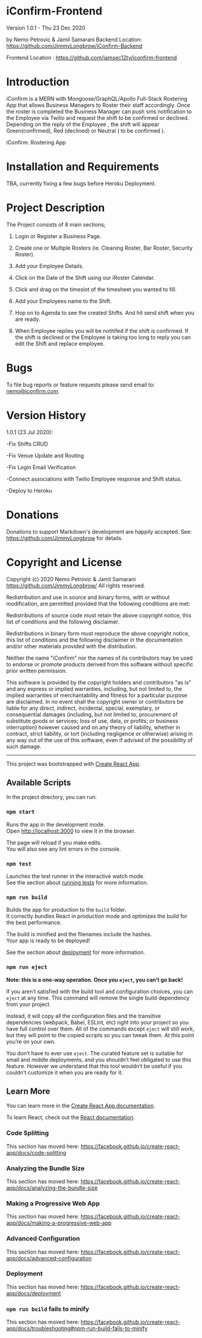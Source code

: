 # iConfirm-Frontend
Version 1.0.1 - Thu 23 Dec 2020

by Nemo Petrovic & Jamil Samarani
Backend Location: https://github.com/JimmyLongbrow/iConfirm-Backend

Frontend Location : https://github.com/jamsec12ty/iconfirm-frontend

# Introduction
iConfirm is a MERN with Mongoose/GraphQL/Apollo Full-Stack Rostering App that allows Business Managers to Roster their staff accordingly. Once the roster is completed the Business Manager can push sms notification to the Employee via Twilio and request the shift to be confirmed or declined. Depending on the reply of the Employee , the shift will appear Green(confirmed), Red (declined) or Neutral ( to be confirmed ).

iConfirm: Rostering App

# Installation and Requirements
TBA, currently fixing a few bugs before Heroku Deployment.


# Project Description
The Project consists of 8 main sections;

1. Login or Register a Business Page.

2. Create one or Multiple Rosters (ie. Cleaning Roster, Bar Roster, Security Roster).

3. Add your Employee Details.

4. Click on the Date of the Shift using our iRoster Calendar.

5. Click and drag on the timeslot of the timesheet you wanted to fill.

6. Add your Employees name to the Shift.

7. Hop on to Agenda to see the created Shifts. And hit send shift when you are ready.

8. When Employee replies you will be notitifed if the shift is confirmed. If the shift is declined or the Employee is taking too long to reply you can edit the Shift and replace employee.

# Bugs
To file bug reports or feature requests please send email to: nemo@iconfirm.com.

# Version History
1.0.1 (23 Jul 2020):

-Fix Shifts CRUD

-Fix Venue Update and Routing

-Fix Login Email Verification

-Connect associations with Twilio Employee response and Shift status.

-Deploy to Heroku

# Donations
Donations to support Markdown's development are happily accepted. See: https://github.com/JimmyLongbrow for details.

# Copyright and License
Copyright (c) 2020 Nemo Petrovic & Jamil Samarani
https://github.com/JimmyLongbrow/
All rights reserved.

Redistribution and use in source and binary forms, with or without modification, are permitted provided that the following conditions are met:

Redistributions of source code must retain the above copyright notice, this list of conditions and the following disclaimer.

Redistributions in binary form must reproduce the above copyright notice, this list of conditions and the following disclaimer in the documentation and/or other materials provided with the distribution.

Neither the name "iConfirm" nor the names of its contributors may be used to endorse or promote products derived from this software without specific prior written permission.

This software is provided by the copyright holders and contributors "as is" and any express or implied warranties, including, but not limited to, the implied warranties of merchantability and fitness for a particular purpose are disclaimed. In no event shall the copyright owner or contributors be liable for any direct, indirect, incidental, special, exemplary, or consequential damages (including, but not limited to, procurement of substitute goods or services; loss of use, data, or profits; or business interruption) however caused and on any theory of liability, whether in contract, strict liability, or tort (including negligence or otherwise) arising in any way out of the use of this software, even if advised of the possibility of such damage.


-------------------------------------------------------------------------------------------------------------------------------------------------------------------


This project was bootstrapped with [Create React App](https://github.com/facebook/create-react-app).

## Available Scripts

In the project directory, you can run:

### `npm start`

Runs the app in the development mode.<br />
Open [http://localhost:3000](http://localhost:3000) to view it in the browser.

The page will reload if you make edits.<br />
You will also see any lint errors in the console.

### `npm test`

Launches the test runner in the interactive watch mode.<br />
See the section about [running tests](https://facebook.github.io/create-react-app/docs/running-tests) for more information.

### `npm run build`

Builds the app for production to the `build` folder.<br />
It correctly bundles React in production mode and optimizes the build for the best performance.

The build is minified and the filenames include the hashes.<br />
Your app is ready to be deployed!

See the section about [deployment](https://facebook.github.io/create-react-app/docs/deployment) for more information.

### `npm run eject`

**Note: this is a one-way operation. Once you `eject`, you can’t go back!**

If you aren’t satisfied with the build tool and configuration choices, you can `eject` at any time. This command will remove the single build dependency from your project.

Instead, it will copy all the configuration files and the transitive dependencies (webpack, Babel, ESLint, etc) right into your project so you have full control over them. All of the commands except `eject` will still work, but they will point to the copied scripts so you can tweak them. At this point you’re on your own.

You don’t have to ever use `eject`. The curated feature set is suitable for small and middle deployments, and you shouldn’t feel obligated to use this feature. However we understand that this tool wouldn’t be useful if you couldn’t customize it when you are ready for it.

## Learn More

You can learn more in the [Create React App documentation](https://facebook.github.io/create-react-app/docs/getting-started).

To learn React, check out the [React documentation](https://reactjs.org/).

### Code Splitting

This section has moved here: https://facebook.github.io/create-react-app/docs/code-splitting

### Analyzing the Bundle Size

This section has moved here: https://facebook.github.io/create-react-app/docs/analyzing-the-bundle-size

### Making a Progressive Web App

This section has moved here: https://facebook.github.io/create-react-app/docs/making-a-progressive-web-app

### Advanced Configuration

This section has moved here: https://facebook.github.io/create-react-app/docs/advanced-configuration

### Deployment

This section has moved here: https://facebook.github.io/create-react-app/docs/deployment

### `npm run build` fails to minify

This section has moved here: https://facebook.github.io/create-react-app/docs/troubleshooting#npm-run-build-fails-to-minify

